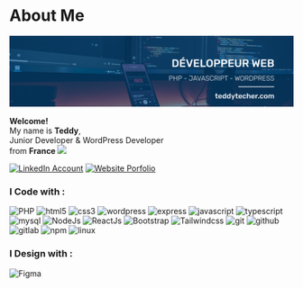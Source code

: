 # About Me

[![Banner](./images/banner.png)](https://teddy-techer.github.io/)

<p> 
    <b>Welcome!</b>
    </br> My name is <b>Teddy</b>,
    </br> Junior Developer & WordPress Developer
    </br> from
    <b> France </b>
    <img src="https://cdn-icons-png.flaticon.com/512/197/197560.png" width="13"/>
</p>

[![LinkedIn Account](https://img.shields.io/badge/LinkedIn-0e76a8?style=for-the-badge&logo=linkedin)](https://www.linkedin.com/in/teddy-techer/)
[![Website Porfolio](https://img.shields.io/badge/Site%20Web-813ee8?style=for-the-badge)]("https://teddy-techer.github.io/")

<h3>I Code with :</h3>
<p>
    <img alt="PHP" src="https://img.shields.io/badge/php-%23777BB4.svg?style=for-the-badge&logo=php&logoColor=white" />
    <img alt="html5" src="https://img.shields.io/badge/html5-%23E34F26.svg?style=for-the-badge&logo=html5&logoColor=white" />
    <img alt="css3" src="https://img.shields.io/badge/css3-%231572B6.svg?style=for-the-badge&logo=css3&logoColor=white" />
    <img alt="wordpress" src="https://img.shields.io/badge/Wordpress-21759B?style=for-the-badge&logo=wordpress&logoColor=white" />
    <img alt="express" src="https://img.shields.io/badge/express-%23323330.svg?style=for-the-badge&logo=express&logoColor=%23F7DF1E" />
    <img alt="javascript" src="https://img.shields.io/badge/javascript-%23323330.svg?style=for-the-badge&logo=javascript&logoColor=%23F7DF1E" />
    <img alt="typescript" src="https://img.shields.io/badge/typescript-%23323330.svg?style=for-the-badge&logo=typescript&logoColor=%23F7DF1E" />
    <img alt="mysql" src="https://img.shields.io/badge/mysql-%23323330.svg?style=for-the-badge&logo=mysql&logoColor=%234FC08D" />
    <img alt="NodeJs" src="https://img.shields.io/badge/nodejs-%2335495e.svg?style=for-the-badge&logo=nodedotjs&logoColor=%234FC08D" />
    <img alt="ReactJs" src="https://img.shields.io/badge/react-%231572B6.svg?style=for-the-badge&logo=react&logoColor=white" />
    <img alt="Bootstrap" src="https://img.shields.io/badge/bootstrap-%23777BB4.svg?style=for-the-badge&logo=Bootstrap&logoColor=white" />
    <img alt="Tailwindcss" src="https://img.shields.io/badge/tailwindcss-%2338B2AC.svg?style=for-the-badge&logo=tailwind-css&logoColor=white" />
    <img alt="git" src="https://img.shields.io/badge/-Git-F05032?style=for-the-badge&logo=git&logoColor=white" />
    <img alt="github" src="https://img.shields.io/badge/GitHub-100000?style=for-the-badge&logo=github&logoColor=white" />
    <img alt="gitlab" src="https://img.shields.io/badge/GitLab-330F63?style=for-the-badge&logo=gitlab&logoColor=white" />
    <img alt="npm" src="https://img.shields.io/badge/-NPM-CB3837?style=for-the-badge&logo=npm&logoColor=white" />
    <img alt="linux" src="https://img.shields.io/badge/Linux-FCC624?style=for-the-badge&logo=linux&logoColor=black" />

    
  
</p>

<h3>I Design with :</h3>
<p>
  <img alt="Figma" src="https://img.shields.io/badge/figma-%23F24E1E.svg?style=for-the-badge&logo=figma&logoColor=white" />
</p>
